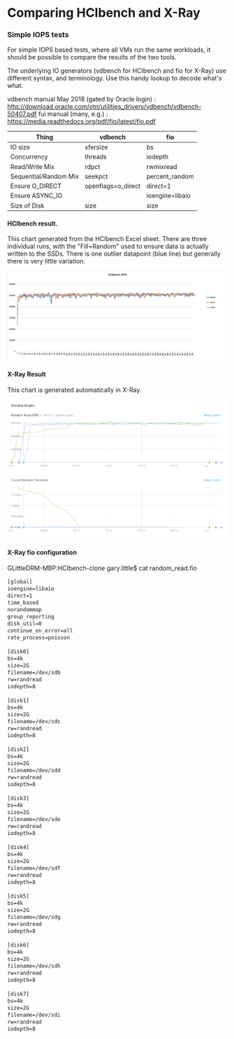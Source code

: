 # Comparing HCIbench and X-Ray
### Simple IOPS tests

For simple IOPS based tests, where all VMs run the same workloads, it should be possible to compare the results of the two tools.  

The underlying IO generators (vdbench for HCIbench and fio for X-Ray) use different syntax, and terminology.  Use this handy lookup to decode what's what.

vdbench manual May 2018 (gated by Oracle login) : http://download.oracle.com/otn/utilities_drivers/vdbench/vdbench-50407.pdf
fui manual (many, e.g.) : https://media.readthedocs.org/pdf/fio/latest/fio.pdf


|Thing | vdbench | fio |
|------|---------|-----|
|IO size | xfersize|bs |
|Concurrency| threads | iodepth|
|Read/Write Mix | rdpct| rwmixread|
|Sequential/Random Mix | seekpct | percent_random|
|Ensure O_DIRECT| openflags=o_direct  | direct=1|
|Ensure ASYNC_IO|  | ioengine=libaio |
|Size of Disk | size | size|

#### HCIbench result.
This chart generated from the HCIbench Excel sheet.  There are three individual runs, with the "Fill=Random" used to ensure data is actually written to the SSDs.  There is one outlier datapoint (blue line) but generally there is very little variation.

<img src="https://github.com/garyjlittle/images/blob/master/HCIbench-random-read.png">

#### X-Ray Result
This chart is generated automatically in X-Ray.

<img src="https://github.com/garyjlittle/images/blob/master/X-Ray-HCIbench-simulation.png">

#### X-Ray fio configuration
GLittleDRM-MBP:HCIbench-clone gary.little$ cat random_read.fio 
```
[global]
ioengine=libaio
direct=1
time_based
norandommap
group_reporting
disk_util=0
continue_on_error=all
rate_process=poisson

[disk0]
bs=4k
size=2G
filename=/dev/sdb
rw=randread
iodepth=8

[disk1]
bs=4k
size=2G
filename=/dev/sdc
rw=randread
iodepth=8

[disk2]
bs=4k
size=2G
filename=/dev/sdd
rw=randread
iodepth=8

[disk3]
bs=4k
size=2G
filename=/dev/sde
rw=randread
iodepth=8

[disk4]
bs=4k
size=2G
filename=/dev/sdf
rw=randread
iodepth=8

[disk5]
bs=4k
size=2G
filename=/dev/sdg
rw=randread
iodepth=8

[disk6]
bs=4k
size=2G
filename=/dev/sdh
rw=randread
iodepth=8

[disk7]
bs=4k
size=2G
filename=/dev/sdi
rw=randread
iodepth=8
```
